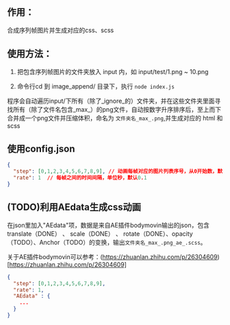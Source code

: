 ## 作用：

合成序列帧图片并生成对应的css、scss

## 使用方法：

1. 把包含序列帧图片的文件夹放入 input 内，如 input/test/1.png ~ 10.png

2. 命令行cd 到 image_append/ 目录下，执行 `node index.js`

程序会自动遍历input/下所有（除了_ignore_的）文件夹，并在这些文件夹里面寻找所有（除了文件名包含_max_）的png文件，自动按数字升序排序后，至上而下合并成一个png文件并压缩体积，命名为 `文件夹名_max_.png`,并生成对应的 html 和 scss

## 使用config.json

```json
{
  "step": [0,1,2,3,4,5,6,7,8,9], // 动画每帧对应的图片列表序号，从0开始数，默认是 0 ～ 图片数-1 ， 这里可以重复某些帧或跳帧如：[0,0,0,1,1,1,4,6,9,2,1]
  "rate": 1  // 每帧之间的时间间隔，单位秒，默认0.1
}

```

## (TODO)利用AEdata生成css动画

在json里加入"AEdata"项，数据是来自AE插件bodymovin输出的json，包含 translate（DONE） 、 scale（DONE） 、 rotate（DONE）、opacity（TODO）、Anchor（TODO）的变换，输出`文件夹名_max_.png_ae_.scss`。

关于AE插件bodymovin可以参考：(https://zhuanlan.zhihu.com/p/26304609)[https://zhuanlan.zhihu.com/p/26304609]


```json
{
  "step": [0,1,2,3,4,5,6,7,8,9],  
  "rate": 1,
  "AEdata" : {
  	...
  }
}

```


